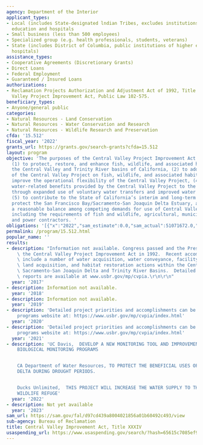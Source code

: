 ```yaml
---
agency: Department of the Interior
applicant_types:
- Local (includes State-designated lndian Tribes, excludes institutions of higher
  education and hospitals
- Small business (less than 500 employees)
- Specialized group (e.g. health professionals, students, veterans)
- State (includes District of Columbia, public institutions of higher education and
  hospitals)
assistance_types:
- Cooperative Agreements (Discretionary Grants)
- Direct Loans
- Federal Employment
- Guaranteed / Insured Loans
authorizations:
- Reclamation Projects Authorization and Adjustment Act of 1992, Title XXXIV, Central
  Valley Project Improvement Act, Public Law 102-575.
beneficiary_types:
- Anyone/general public
categories:
- Natural Resources - Land Conservation
- Natural Resources - Water Conservation and Research
- Natural Resources - Wildlife Research and Preservation
cfda: '15.512'
fiscal_year: '2022'
grants_url: https://grants.gov/search-grants?cfda=15.512
layout: program
objective: 'The purposes of the Central Valley Project Improvement Act (CVPIA) are
  (1) to protect, restore, and enhance fish, wildlife, and associated habitats in
  the Central Valley and Trinity River basins of California, (2) to address impacts
  of the Central Valley Project on fish, wildlife, and associated habitats, (3) to
  improve the operational flexibility of the Central Valley Project, (4) to increase
  water-related benefits provided by the Central Valley Project to the State of California
  through expanded use of voluntary water transfers and improved water conservation,
  (5) to contribute to the State of California’s interim and long-term efforts to
  protect the San Francisco Bay/Sacramento-San Joaquin Delta Estuary, and (6) to achieve
  a reasonable balance among competing demands for use of Central Valley Project water,
  including the requirements of fish and wildlife, agricultural, municipal and industrial
  and power contractors. '
obligations: '[{"x":"2022","sam_estimate":0.0,"sam_actual":51071672.0,"usa_spending_actual":71963714.57},{"x":"2023","sam_estimate":0.0,"sam_actual":71228001.58,"usa_spending_actual":65772647.78},{"x":"2024","sam_estimate":50000000.0,"sam_actual":0.0,"usa_spending_actual":60433487.74}]'
permalink: /program/15.512.html
popular_name: ''
results:
- description: "Information not available. Congress passed and the President signed\
    \ the Central Valley Project Improvement Act in 1992.  Recent accomplishments\
    \ include a number of water acquisition, water conveyance, facility construction,\
    \ land acquisition, and habitat restoration actions within the Central Valley,\
    \ Sacramento-San Joaquin Delta and Trinity River Basins.  Detailed accomplishment\
    \ reports are available at www.usbr.gov/mp/cvpia.\r\n\r\n"
  year: '2017'
- description: Information not available.
  year: '2018'
- description: Information not available.
  year: '2019'
- description: 'Detailed project priorities and accomplishments can be found on the
    programs website at: https://www.usbr.gov/mp/cvpia/index.html'
  year: '2020'
- description: 'Detailed project priorities and accomplishments can be found on the
    programs website at: https://www.usbr.gov/mp/cvpia/index.html'
  year: '2021'
- description: 'UC Davis,  DEVELOP A NEW MONITORING TOOL AND IMPROVEMENTS TO OUR CURRENT
    BIOLOGICAL MONITORING PROGRAMS


    CA Department of Water Resources, TO PROTECT THE BENEFICIAL USES OF WATER IN THE
    DELTA DURING DROUGHT PERIODS.


    Ducks Unlimited,  THIS PROJECT WILL INCREASE THE WATER SUPPLY TO THE SUTTER NATIONAL
    WILDLIFE REFUGE'
  year: '2022'
- description: Not yet available
  year: '2023'
sam_url: https://sam.gov/fal/d97cd439a8004021856a01b60492c493/view
sub-agency: Bureau of Reclamation
title: Central Valley Improvement Act, Title XXXIV
usaspending_url: https://www.usaspending.gov/search/?hash=65615c7085ef9bcec60c87a1b3a296fd
---
```

